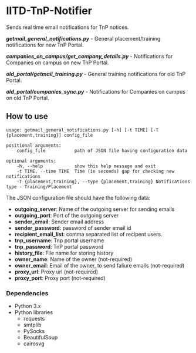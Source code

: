 # IITD-TnP-Notifier
Sends real time email notifications for TnP notices.

***getmail_general_notifications.py*** - General placement/training notifications for new TnP Portal.

***companies_on_campus/get_company_details.py*** - Notifications for Companies on campus on new TnP Portal.

***old_portal/getmail_training.py*** - General training notifications for old TnP Portal.

***old_portal/companies_sync.py*** - Notifications for Companies on campus on old TnP Portal.


## How to use
    usage: getmail_general_notifications.py [-h] [-t TIME] [-T {placement,training}] config_file

    positional arguments:
        config_file           path of JSON file having configuration data

    optional arguments:
        -h, --help            show this help message and exit
        -t TIME, --time TIME  Time (in seconds) gap for checking new notifications
        -T {placement,training}, --type {placement,training} Notifications type - Training/Placement
    
The JSON configuration file should have the following data:
 - **outgoing_server**: Name of the outgoing server for sending emails
 - **outgoing_port**: Port of the outgoing server
 - **sender_email**: Sender email address
 - **sender_password**: password of sender email id
 - **recipient_email_list**: comma separated list of recipent users.
 - **tnp_username**: Tnp portal username
 - **tnp_password**: TnP portal password
 - **history_file**: File name for storing history
 - **owner_name**: Name of the owner (not-required)
 - **owner_email**: Email of the owner, to send faliure emails (not-required)
 - **proxy_url**: Proxy url (not-required)
 - **proxy_port**: Proxy port (not-required)

### Dependencies
- Python 3.x
- Python libraries
    * requests
    * smtplib
    * PySocks
    * BeautifulSoup
    * cairosvg
